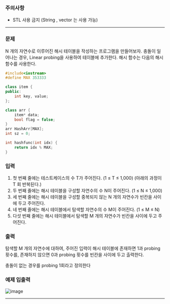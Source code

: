 ### 주의사항

- STL 사용 금지 (String , vector 는 사용 가능)

---

### 문제

N 개의 자연수로 이루어진 해시 테이블을 작성하는 프로그램을 만들어보자. 충돌이 일어나는 경우, Linear probing을 사용하여 테이블에 추가한다. 해시 함수는 다음의 해시 함수를 사용한다.

```cpp
#include<iostream>
#define MAX 353333

class item {
public:
	int key, value;
};

class arr {
	item* data;
	bool flag = false;
}
arr HashArr[MAX];
int sz = 0;

int hashfunc(int idx) {
	return idx % MAX;
}
```

### 입력

1. 첫 번째 줄에는 테스트케이스의 수 T가 주어진다. (1 ≤ T ≤ 1,000)
(아래의 과정이 T 회 반복된다.)
2. 두 번째 줄에는 해시 테이블을 구성할 자연수의 수 N이 주어진다. 
(1 ≤ N ≤ 1,000)
3. 세 번째 줄에는 해시 테이블을 구성할 중복되지 않는 N 개의 자연수가 빈칸을 사이에 두고 주어진다.
4. 네 번째 줄에는 해시 테이블에서 탐색할 자연수의 수 M이 주어진다. 
(1 ≤ M ≤ N)
5. 다섯 번째 줄에는 해시 테이블에서 탐색할 M 개의 자연수가 빈칸을 사이에 두고 주어진다.

### 출력

탐색할 M 개의 자연수에 대하여, 주어진 입력이 해시 테이블에 존재하면 1과 probing 횟수를, 존재하지 않으면 0과 probing 횟수를 빈칸을 사이에 두고 출력한다. 

충돌이 없는 경우를 probing 1회라고 정의한다

### 예제 입출력

![image](https://github.com/pastjung/DataStructure/assets/87860163/72a69bf7-3c6b-4e91-af5e-0e0211449e7c)

---
